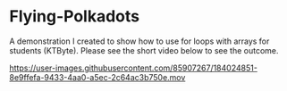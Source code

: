 # Flying-Polkadots
A demonstration I created to show how to use for loops with arrays for students (KTByte). Please see the short video below to see the outcome.


https://user-images.githubusercontent.com/85907267/184024851-8e9ffefa-9433-4aa0-a5ec-2c64ac3b750e.mov

